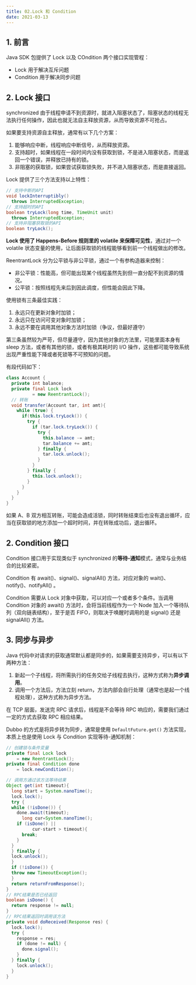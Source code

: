```yaml
---
title: 02.Lock 和 Condition
date: 2021-03-13
---
```


## 1. 前言

Java SDK 包提供了 Lock 以及 COndition 两个接口实现管程：

- Lock 用于解决互斥问题
- Condition 用于解决同步问题

## 2. Lock 接口

synchronized 由于线程申请不到资源时，就进入阻塞状态了，阻塞状态的线程无法执行任何操作，因此也就无法自主释放资源，从而导致资源不可抢占。

如果要支持资源自主释放，通常有以下几个方案：

1. 能够响应中断，线程响应中断信号，从而释放资源。
2. 支持超时，如果线程在一段时间内没有获取到锁，不是进入阻塞状态，而是返回一个错误，并释放已持有的锁。
3. 非阻塞的获取锁，如果尝试获取锁失败，并不进入阻塞状态，而是直接返回。

Lock 提供了三个方法支持以上特性：

```java
// 支持中断的API
void lockInterruptibly() 
  throws InterruptedException;
// 支持超时的API
boolean tryLock(long time, TimeUnit unit) 
  throws InterruptedException;
// 支持非阻塞获取锁的API
boolean tryLock();
```

**Lock 使用了 Happens-Before 规则里的 volatile 来保障可见性**，通过对一个 volatile 状态变量的使用，让后面获取锁的线程能够看到前一个线程做出的修改。

ReentrantLock 分为公平锁与非公平锁，通过一个有参构造器来控制：

- 非公平锁：性能高，但可能出现某个线程虽然先到但一直分配不到资源的情况。
- 公平锁：按照线程先来后到因此调度，但性能会因此下降。

使用锁有三条最佳实践：

1. 永远只在更新对象时加锁；
2. 永远只在访问可变对象时加锁；
3. 永远不要在调用其他对象方法时加锁（争议，但最好遵守）

第三条虽然较为严苛，但尽量遵守，因为其他对象的方法里，可能里面本身有 sleep 方法，或者有其他的锁，或者有极其耗时的 I/O 操作，这些都可能导致系统出现严重性能下降或者死锁等不可预知的问题。

有段代码如下：

```java
class Account {
  private int balance;
  private final Lock lock
          = new ReentrantLock();
  // 转账
  void transfer(Account tar, int amt){
    while (true) {
      if(this.lock.tryLock()) {
        try {
          if (tar.lock.tryLock()) {
            try {
              this.balance -= amt;
              tar.balance += amt;
            } finally {
              tar.lock.unlock();
            }
          }
        } finally {
          this.lock.unlock();
        }
      }
    }
  }
}
```

如果 A、B 双方相互转账，可能会造成活锁，同时转账结束后也没有退出循环，应当在获取锁的地方添加一个超时时间，并在转账成功后，退出循环。

## 2. Condition 接口

Condition 接口用于实现类似于 synchronized 的**等待-通知**模式，通常与业务结合的比较紧密。

Condition 有 await()、signal()、signalAll() 方法，对应对象的 wait()、notify()、notifyAll() 。

Condition 需要从 Lock 对象中获取，可以对应一个或者多个条件。当调用 Condition 对象的 await() 方法时，会将当前线程作为一个 Node 加入一个等待队列（双向链表结构），至于是否 FIFO，则取决于唤醒时调用的是 signal() 还是 signalAll() 方法。

## 3. 同步与异步

Java 代码中对请求的获取通常默认都是同步的，如果需要支持异步，可以有以下两种方法：

1. 新起一个子线程，将所需执行的任务交给子线程去执行，这种方式称为**异步调用**。
2. 调用一个方法后，方法立刻 return，方法内部会自行处理（通常也是起一个线程处理），这种方式称为异步方法。

在 TCP 层面，发送完 RPC 请求后，线程是不会等待 RPC 响应的，需要我们通过一定的方式去获取 RPC 相应结果。

Dubbo 的方式是将异步转为同步，通常是使用 `DefaultFuture.get()` 方法实现，本质上也是使用 Lock 与 Condition 实现等待-通知机制：

```java
// 创建锁与条件变量
private final Lock lock 
    = new ReentrantLock();
private final Condition done 
    = lock.newCondition();

// 调用方通过该方法等待结果
Object get(int timeout){
  long start = System.nanoTime();
  lock.lock();
  try {
  while (!isDone()) {
    done.await(timeout);
      long cur=System.nanoTime();
    if (isDone() || 
          cur-start > timeout){
      break;
    }
  }
  } finally {
  lock.unlock();
  }
  if (!isDone()) {
  throw new TimeoutException();
  }
  return returnFromResponse();
}
// RPC结果是否已经返回
boolean isDone() {
  return response != null;
}
// RPC结果返回时调用该方法   
private void doReceived(Response res) {
  lock.lock();
  try {
    response = res;
    if (done != null) {
      done.signal();
    }
  } finally {
    lock.unlock();
  }
}
```

